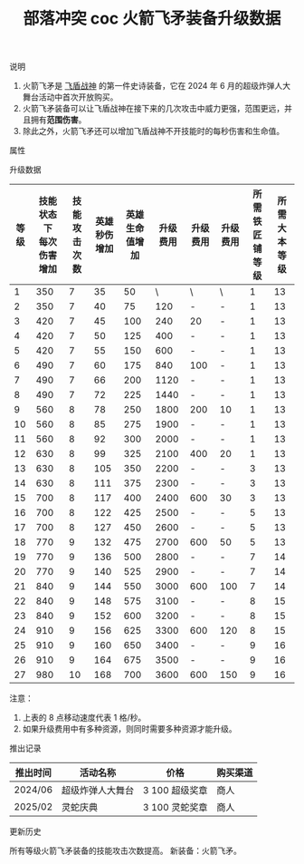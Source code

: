 ﻿---
title: "部落冲突 coc 火箭飞矛装备升级数据"
navTitle: "火箭飞矛"
shownTitle: "火箭飞矛"
description: "火箭飞矛是飞盾战神的第一件史诗装备，它在 2024 年 6 月的超级炸弹人大舞台活动中首次开放购买。火箭飞矛装备可以让飞盾战神在接下来的几次攻击中威力更强，范围更远，并且拥有范围伤害。除此之外，火箭飞矛还可以增加飞盾战神不开技能时的每秒伤害和生命值。"
module: upgrade-home
imgFolder: home_heroes/07c4
wiki: https://clashofclans.fandom.com/wiki/Rocket_Spear
canonical: /upgrade/07c4-Rocket-Spear
---

<UnitInfo :folder="$frontmatter.imgFolder" imgSrc="Rocket_Spear_info.png" :imgAlt="$frontmatter.navTitle" description="她接下来几次投掷的飞矛威力更强，范围更远。" />

<SmallTitle>说明</SmallTitle>

1. 火箭飞矛是 [飞盾战神](/upgrade/0203-Royal-Champion) 的第一件史诗装备，它在 2024 年 6 月的超级炸弹人大舞台活动中首次开放购买。
2. 火箭飞矛装备可以让飞盾战神在接下来的几次攻击中威力更强，范围更远，并且拥有**范围伤害**。
3. 除此之外，火箭飞矛还可以增加飞盾战神不开技能时的每秒伤害和生命值。

<SmallTitle>属性</SmallTitle>

<UnitProperties>
    <UnitProperty pKey="技能类型" pValue="主动技能" />
    <UnitProperty pKey="装备稀有度" pValue="史诗" />
    <UnitProperty pKey="飞矛射程" pValue="10 格" />
    <UnitProperty pKey="飞矛的伤害半径" pValue="0.8 格" />
</UnitProperties>

<SmallTitle>升级数据</SmallTitle>

<script setup>
const tableExtraInfo = [
    {
        "column": 5,
        "type": "cost",
        "icon": "Shiny_Ore",
        "noGoldPass": true
    },
    {
        "column": 6,
        "type": "cost",
        "icon": "Glowy_Ore",
        "noGoldPass": true
    },
    {
        "column": 7,
        "type": "cost",
        "icon": "Starry_Ore",
        "noGoldPass": true
    }
];
</script>

<UnitTable :tableExtraInfo="tableExtraInfo">

| 等级 |技能状态下<br>每次伤害增加|技能<br>攻击次数|英雄<br>秒伤增加|英雄<br>生命值增加| 升级费用| 升级费用|升级费用|所需<br>铁匠铺等级|所需<br>大本等级|
|  --- |          ---          |       ---     |      ---      |       ---       |   ---  |   ---  |   --- |       ---       |       ---     |
|   1  |          350          |        7      |       35      |        50       |    \   |    \   |   \   |        1        |       13      |
|   2  |          350          |        7      |       40      |        75       |   120  |    -   |   -   |        1        |       13      |
|   3  |          420          |        7      |       45      |       100       |   240  |    20  |   -   |        1        |       13      |
|   4  |          420          |        7      |       50      |       125       |   400  |    -   |   -   |        1        |       13      |
|   5  |          420          |        7      |       55      |       150       |   600  |    -   |   -   |        1        |       13      |
|   6  |          490          |        7      |       60      |       175       |   840  |   100  |   -   |        1        |       13      |
|   7  |          490          |        7      |       66      |       200       |  1120  |    -   |   -   |        1        |       13      |
|   8  |          490          |        7      |       72      |       225       |  1440  |    -   |   -   |        1        |       13      |
|   9  |          560          |        8      |       78      |       250       |  1800  |   200  |   10  |        1        |       13      |
|  10  |          560          |        8      |       85      |       275       |  1900  |    -   |   -   |        1        |       13      |
|  11  |          560          |        8      |       92      |       300       |  2000  |    -   |   -   |        1        |       13      |
|  12  |          630          |        8      |       99      |       325       |  2100  |   400  |   20  |        1        |       13      |
|  13  |          630          |        8      |      105      |       350       |  2200  |    -   |   -   |        3        |       13      |
|  14  |          630          |        8      |      111      |       375       |  2300  |    -   |   -   |        3        |       13      |
|  15  |          700          |        8      |      117      |       400       |  2400  |   600  |   30  |        3        |       13      |
|  16  |          700          |        8      |      122      |       425       |  2500  |    -   |   -   |        5        |       13      |
|  17  |          700          |        8      |      127      |       450       |  2600  |    -   |   -   |        5        |       13      |
|  18  |          770          |        9      |      132      |       475       |  2700  |   600  |   50  |        5        |       13      |
|  19  |          770          |        9      |      136      |       500       |  2800  |    -   |   -   |        7        |       14      |
|  20  |          770          |        9      |      140      |       525       |  2900  |    -   |   -   |        7        |       14      |
|  21  |          840          |        9      |      144      |       550       |  3000  |   600  |  100  |        7        |       14      |
|  22  |          840          |        9      |      148      |       575       |  3100  |    -   |   -   |        8        |       15      |
|  23  |          840          |        9      |      152      |       600       |  3200  |    -   |   -   |        8        |       15      |
|  24  |          910          |        9      |      156      |       625       |  3300  |   600  |  120  |        8        |       15      |
|  25  |          910          |        9      |      160      |       650       |  3400  |    -   |   -   |        9        |       16      |
|  26  |          910          |        9      |      164      |       675       |  3500  |    -   |   -   |        9        |       16      |
|  27  |          980          |       10      |      168      |       700       |  3600  |   600  |  150  |        9        |       16      |
</UnitTable>

注意：

1. 上表的 8 点移动速度代表 1 格/秒。
2. 如果升级费用中有多种资源，则同时需要多种资源才能升级。

<SmallTitle>推出记录</SmallTitle>

<UnitTable>

| 推出时间 | 活动名称 |     价格       | 购买渠道 |
|   ---   |   ---   |      ---      |    ---   |
| 2024/06 | 超级炸弹人大舞台 | 3 100 超级奖章 |   商人   |
| 2025/02 | 灵蛇庆典 | 3 100 灵蛇奖章 |   商人   |
</UnitTable>

<SmallTitle>更新历史</SmallTitle>

<Timeline>
    <TimelineItem date="2024/09/09">
        <TimelineRow>所有等级火箭飞矛装备的技能攻击次数提高。</TimelineRow>
    </TimelineItem>
    <TimelineItem date="2024/06/11">
        <TimelineRow>新装备：火箭飞矛。</TimelineRow>
    </TimelineItem>
    <TimelineItem :historyBottom="true" />
</Timeline>
